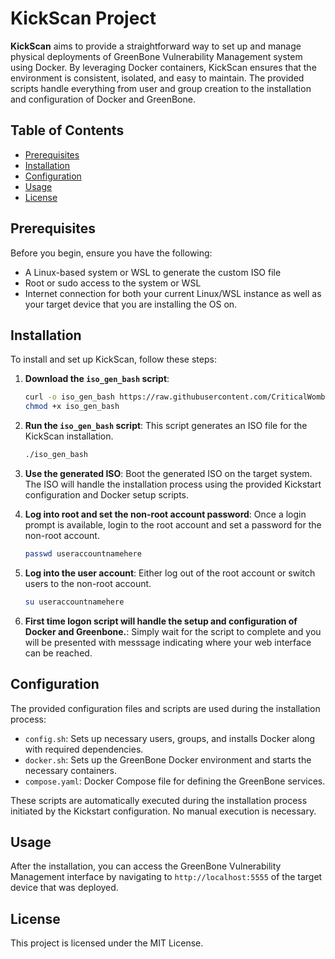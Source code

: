 # KickScan Project

**KickScan** aims to provide a straightforward way to set up and manage physical deployments of GreenBone Vulnerability Management system using Docker. By leveraging Docker containers, KickScan ensures that the environment is consistent, isolated, and easy to maintain. The provided scripts handle everything from user and group creation to the installation and configuration of Docker and GreenBone.

## Table of Contents

- [Prerequisites](#prerequisites)
- [Installation](#installation)
- [Configuration](#configuration)
- [Usage](#usage)
- [License](#license)

## Prerequisites

Before you begin, ensure you have the following:

- A Linux-based system or WSL to generate the custom ISO file
- Root or sudo access to the system or WSL
- Internet connection for both your current Linux/WSL instance as well as your target device that you are installing the OS on.

## Installation

To install and set up KickScan, follow these steps:

1. **Download the `iso_gen_bash` script**:

    ```bash
    curl -o iso_gen_bash https://raw.githubusercontent.com/CriticalWombat/KickScan/main/iso_gen_bash
    chmod +x iso_gen_bash
    ```

2. **Run the `iso_gen_bash` script**:
    This script generates an ISO file for the KickScan installation.

    ```bash
    ./iso_gen_bash
    ```

3. **Use the generated ISO**:
    Boot the generated ISO on the target system. The ISO will handle the installation process using the provided Kickstart configuration and Docker setup scripts.

4. **Log into root and set the non-root account password**:
    Once a login prompt is available, login to the root account and set a password for the non-root account.
    ```bash
    passwd useraccountnamehere
    ``` 

5. **Log into the user account**:
    Either log out of the root account or switch users to the non-root account.
    ```bash
    su useraccountnamehere
    ```

6. **First time logon script will handle the setup and configuration of Docker and Greenbone.**:
    Simply wait for the script to complete and you will be presented with messsage indicating where your web interface can be reached.

## Configuration

The provided configuration files and scripts are used during the installation process:

- `config.sh`: Sets up necessary users, groups, and installs Docker along with required dependencies.
- `docker.sh`: Sets up the GreenBone Docker environment and starts the necessary containers.
- `compose.yaml`: Docker Compose file for defining the GreenBone services.

These scripts are automatically executed during the installation process initiated by the Kickstart configuration. No manual execution is necessary.

## Usage

After the installation, you can access the GreenBone Vulnerability Management interface by navigating to `http://localhost:5555` of the target device that was deployed.


## License

This project is licensed under the MIT License.